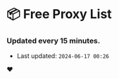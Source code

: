 # :package: Free Proxy List
### Updated every 15 minutes.

- Last updated: `2024-06-17 00:26`

:heart:
